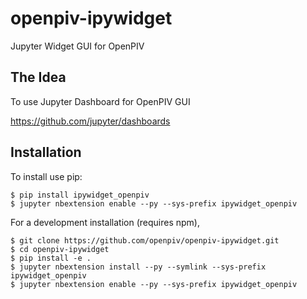 openpiv-ipywidget
===============================

Jupyter Widget GUI for OpenPIV


The Idea
--------

To use Jupyter Dashboard for OpenPIV GUI

https://github.com/jupyter/dashboards


Installation
------------

To install use pip:

    $ pip install ipywidget_openpiv
    $ jupyter nbextension enable --py --sys-prefix ipywidget_openpiv


For a development installation (requires npm),

    $ git clone https://github.com/openpiv/openpiv-ipywidget.git
    $ cd openpiv-ipywidget
    $ pip install -e .
    $ jupyter nbextension install --py --symlink --sys-prefix ipywidget_openpiv
    $ jupyter nbextension enable --py --sys-prefix ipywidget_openpiv
    
    

